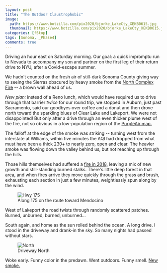 ```yaml
---
layout: post
title: "The Outdoor Claustrophobic"
image:
  path: https://www.botzilla.com/pix2020/bjorke_LakeCty_XEKB0615.jpg
  thumbnail: https://www.botzilla.com/pix2020/bjorke_LakeCty_XEKB0615.jpg
categories: [fStop]
tags: [Sonoma, _Phase4]
comments: true
---
```


Driving an hour east on Saturday morning. Our goal: a quick impromptu run to Nevada to accompany my son and partner on the first leg of their return drive to NYU, after a Covid-escape summer.

We hadn't counted on the fresh air of still-dark Sonoma County giving way to seeing the Sierras obscured by heavy smoke from the <a href="https://en.wikipedia.org/wiki/North_Complex_Fire">North Complex Fire</a> -- a brown wall ahead of us.

<!--more-->

_New plan:_ instead of a Reno lunch, which would have required us to drive through that barrier _twice_ for our round trip, we stopped in Auburn, just past Sacramento, said our goodbyes over coffee and a donut and then drove north toward the sparkling blues of Clear Lake and Lakeport. We were not disappointed! But only after a drive through an even thicker plume west of the fire, not so obvious in a low-population region of the <a href="https://www.purpleair.com/map?opt=1/i/mAQI/a10/cC4#9.85/39.1034/-122.1345">PurpleAir map.</a>

The falloff at the edge of the smoke was striking -- turning west from the interstate at Williams, within five minutes the AQI had dropped from what must have been a thick 230+ to nearly zero, open and clear. The heavier smoke was flowing down the valley behind us, but not reaching up through the hills.

Those hills themselves had suffered a <a href="https://en.wikipedia.org/wiki/Mendocino_Complex_Fire">fire in 2018,</a> leaving a mix of new growth and still-standing burned stalks. There's little deep forest in that area, and when fires arrive they move quickly through the grass and brush, exhausting each section in just a few minutes, weightlessly spun along by the wind.

<figure class="align-center">
<img alt="Hwy 175" src="https://botzilla.com/pix2020/bjorke_LakeCty_XEKB0729.jpg">
<figcaption>Along 175 on the route toward Mendocino</figcaption>
</figure>

West of Lakeport the road twists through randomly scattered patches. Burned, unburned, burned, unburned...

South again, and home as the sun rolled behind the ocean. A long drive. I stood in the driveway and drank-in the sky. So many nights had passed without stars.

<figure class="align-center">
<img alt="North" src="https://botzilla.com/pix2020/bjorke_Stellar_DSCF2544.jpg">
<figcaption>Driveway North</figcaption>
</figure>

Woke early. Funny color in the predawn. Went outdoors. Funny smell. <a href="https://en.wikipedia.org/wiki/Glass_Fire">New smoke.</a>

